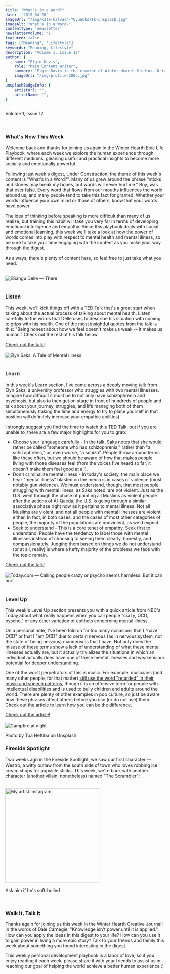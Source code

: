 ```yaml
---
title: "What's in a Word?"
date:  "2019-04-20"
imageUrl: "/img/kate-kalvach-YUyueCkd7Tk-unsplash.jpg"
imageAlt: "What's in a Word?"
contentType: 'newsletter'
newsletterVolume: '1'
featured: false
tags: ["Meaning", "Lifestyle"]
keywords: "Meaning, Lifestyle"
description: "Volume 1, Issue 12"
author: {
    name: "Elgin Davis",
    role: "Main Content Writer",
    summary: "Elgin Davis is the creator of Winter Hearth Studios. Driven by a passionate spirit and boundless curiosity, Davis' work seeks to explore the depths of humanity and what it might look like to live a hyper-meaningful existence here on earth.",
    imageUrl: "/img/profile-200p.jpg" 
}
unsplashBadgeInfo: {
    artistUrl: "",
    artistName: "",
}
---
```


Volume 1, Issue 12

<br>

### What's New This Week
Welcome back and thanks for joining us again in the Winter Hearth Epic Life Playbook, where each week we explore the human experience through different mediums, gleaning useful and practical insights to become more socially and emotionally powerful. 

Following last week's digest, Under Construction, the theme of this week's content is "What's In a Word?".  Many of us grew around the phrase "sticks and stones may break my bones, but words will never hurt me." Boy, was that ever false. Every word that flows from our mouths influences the world around us, and many people tend to take this fact for granted. Whether your words influence your own mind or those of others, know that your words have power.

The idea of thinking before speaking is more difficult than many of us realize, but training this habit will take you very far in terms of developing emotional intelligence and empathy. Since this playbook deals with social and emotional learning, this week we'll take a look at how the power of words comes into play with respect to mental health and mental illness, so be sure to take your time engaging with the content as you make your way through the digest. 

As always, there's plenty of content here, so feel free to just take what you need.

<br>
<div class='text-center pt-20 pb-20'>
    <img src='https://gallery.mailchimp.com/82935dc1a750f772912d12316/images/220c81ed-5099-4e6b-a493-34bd728fe7a9.png' alt='ESangu Delle — There's no shame in taking care of your mental health'/>
</div>
<br>

### Listen
This week, we'll kick things off with a TED Talk that's a great start when talking about the actual process of talking about mental health. Listen carefully to the words that Delle uses to describe his situation with coming to grips with his health.  One of the most insightful quotes from the talk is this: "Being honest about how we feel doesn't make us weak -- it makes us human." Check out the rest of his talk below.


<div class='text-center pt-20 pb-20'>
    <a rel='noopener noreferrer' class='primary-btn' href='https://www.ted.com/talks/sangu_delle_there_s_no_shame_in_taking_care_of_your_mental_health?referrer=playlist-the_struggle_of_mental_health'> Check out the talk!</a>
</div>

<br>
<div class='text-center pt-20 pb-20'>
    <img src='https://gallery.mailchimp.com/82935dc1a750f772912d12316/images/133f8f86-bff3-4fd8-b29a-453b47ae096f.png' alt='Elyn Saks: A Tale of Mental Illness'/>
</div>
<br>

### Learn
 
In this week's Learn section, I've come across a deeply moving talk from Elyn Saks, a university professor who struggles with two mental illnesses. Imagine how difficult it must be to not only have schizophrenia and psychosis, but also to then get on stage in front of hundreds of people and talk about your journey, struggles, and life managing both of them simultaneously (taking the time and energy to try to place yourself in that position will definitely increase your empathic abilities).

I strongly suggest you find the time to watch this TED Talk, but if you are unable to, there are a few major highlights for you to grab:

- Choose your language carefully - In the talk, Saks notes that she would rather be called "someone who has schizophrenia," rather than "a schizophrenic," or, even worse, "a schizo". People throw around terms like these often, but we should be aware of how that makes people living with those diseases feel (from the voices I've heard so far, it doesn't make them feel good at all).
- Don't criminalize mental illness - In today's society, the main place we hear "mental illness" blasted on the media is in cases of violence (most notably gun violence). We must understand, though, that most people struggling with mental illness, as Saks noted, are not violent. Just as the U.S. went through the phase of painting all Muslims as violent people after the actions of Al-Qaeda, the U.S. is going through a similar associative phase right now as it pertains to mental illness. Not all Muslims are violent, and not all people with mental illnesses are violent either. In fact, in both cases, and the cases of most other categories of people, the majority of the populations are nonviolent, as we'd expect.
- Seek to understand - This is a core tenet of empathy. Seek first to understand. People have the tendency to label those with mental illnesses instead of choosing to seeing them clearly, honestly, and compassionately. Judging them based on things we do not understand (or at all, really) is where a hefty majority of the problems we face with the topic remain.

<div class='text-center pt-20 pb-20'>
    <a rel='noopener noreferrer' class='primary-btn' href='https://www.youtube.com/watch?v=f6CILJA110Y'> Check out the talk!</a>
</div>

<br>
<div class='text-center pt-20 pb-20'>
    <img src='https://gallery.mailchimp.com/82935dc1a750f772912d12316/images/1cdedb56-f8bf-44cf-a4c6-7e6929d13f95.png' alt='Today.com —  Calling people crazy or psycho seems harmless. But it can hurt'/>
</div>
<br>

### Level Up
 
This week's Level Up section presents you with a quick article from NBC's Today about what really happens when you call people "crazy, OCD, pyscho," or any other variation of epithets concerning mental illness.

On a personal note, I've been told on far too many occasions that I "have OCD" or that I "am OCD" due to certain nervous (as in nervous system, not the state of being nervous) mannerisms that I have. Not only does the misuse of these terms show a lack of understanding of what these mental illnesses actually are, but it actually trivializes the situations in which an individual actually does have one of these mental illnesses and weakens our potential for deeper understanding.

One of the worst perpetrators of this is music. For example, musicians (and many other people, for that matter) [still use the word "retarded" in their music and speech patterns](https://rudermanfoundation.org/foundation-calls-out-eminem-and-beyonce-for-use-of-the-word-retarded-in-new-song-and-to-use-their-celebrity-to-stop-bullying-of-people-with-disabilities/), though it is an offensive term for people with intellectual disabilities and is used to bully children and adults around the world. There are plenty of other examples in pop culture, so just be aware how these phrases affect others before you use (or do not use) them. Check out the article to learn how you can be the difference.

<div class='text-center pt-20 pb-20'>
    <a rel='noopener noreferrer' class='primary-btn' href='https://www.today.com/health/calling-people-crazy-ocd-or-psycho-has-negative-impacts-t111216'> Check out the article!</a>
</div>

<br>

<div class='text-center pt-20 pb-20'>
    <img src='https://gallery.mailchimp.com/82935dc1a750f772912d12316/images/44635994-05b0-4f93-9110-f4c83f8bf9d9.jpg' alt='Campfire at night'/>
    <p class="photo-credit"> 
        Photo by Toa Heftiba on Unsplash
    </p>
</div>

### Fireside Spotlight

Two weeks ago in the Fireside Spotlight, we saw our first character — Westro, a witty outlaw from the south side of town who loves robbing ice cream shops for popsicle sticks. This week, we're back with another character (another villain, nonetheless) named "The Scrambler":

<br>
<div class='text-center pt-20 pb-20'>
    <a rel='noopener noreferrer' target='_blank' href='https://www.instagram.com/adronite/'>
        <img height=300 src='https://gallery.mailchimp.com/82935dc1a750f772912d12316/images/ae1ea6dc-6a9f-4f55-a3c9-ec00af0e7571.jpg' alt='My artist instagram'/>
    </a>
    <p>Ask him if he's soft-boiled</p>
</div>
<br>

### Walk It, Talk it

Thanks again for joining us this week in the Winter Hearth Creative Journal! In the words of Dale Carnegie, "Knowledge isn't power until it is applied." How can you apply the ideas in this digest to your life? How can you use it to gain power in living a more epic story? Talk to your friends and family this week about something you found interesting in the digest.


This weekly personal development playbook is a labor of love, so if you enjoy reading it each week, please share it with your friends to assist us in reaching our goal of helping the world achieve a better human experience :)

